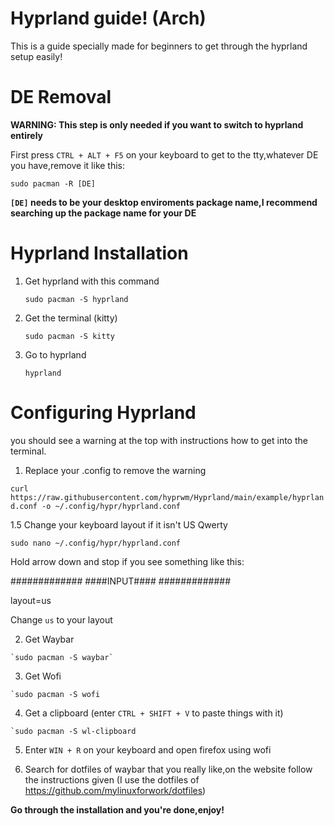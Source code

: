# Hyprland guide! (Arch)
This is a guide specially made for beginners to get through the hyprland setup easily!

# DE Removal

**WARNING: This step is only needed if you want to switch to hyprland entirely**




First press `CTRL + ALT + F5` on your keyboard to get to the tty,whatever DE you have,remove it like this:

`sudo pacman -R [DE]`

**`[DE]` needs to be your desktop enviroments package name,I recommend searching up the package name for your DE**





# Hyprland Installation

1. Get hyprland with this command

   `sudo pacman -S hyprland`

2. Get the terminal (kitty)

   `sudo pacman -S kitty`

3. Go to hyprland

   `hyprland`

# Configuring Hyprland


you should see a warning at the top with instructions how to get into the terminal.

1. Replace your .config to remove the warning

 `curl https://raw.githubusercontent.com/hyprwm/Hyprland/main/example/hyprland.conf -o ~/.config/hypr/hyprland.conf`

1.5 Change your keyboard layout if it isn't US Qwerty
   
   `sudo nano ~/.config/hypr/hyprland.conf`

   Hold arrow down and stop if you see something like this: 

   #############
   ####INPUT####
   #############

  layout=us


  Change `us` to your layout

  2. Get Waybar

    `sudo pacman -S waybar`

  3. Get Wofi

    `sudo pacman -S wofi

  4. Get a clipboard (enter `CTRL + SHIFT + V` to paste things with it)

    `sudo pacman -S wl-clipboard
  
  5. Enter `WIN + R` on your keyboard and open firefox using wofi
  
  6. Search for dotfiles of waybar that you really like,on the website follow the instructions given (I use the dotfiles of https://github.com/mylinuxforwork/dotfiles)

**Go through the installation and you're done,enjoy!**
